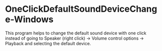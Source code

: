 # OneClickDefaultSoundDeviceChange-Windows



This program helps to change the default sound device with one click instead of going to Speaker (right click) -> Volume control options -> Playback and selecting the default device.